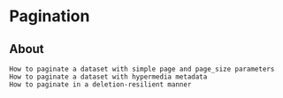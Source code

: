 # Pagination

## About
	How to paginate a dataset with simple page and page_size parameters
	How to paginate a dataset with hypermedia metadata
	How to paginate in a deletion-resilient manner